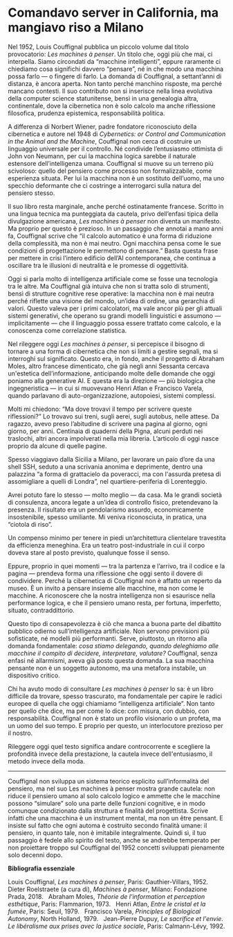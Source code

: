# Comandavo server in California, ma mangiavo riso a Milano

Nel 1952, Louis Couffignal pubblica un piccolo volume dal titolo provocatorio: *Les machines à penser*. Un titolo che, oggi più che mai, ci interpella. Siamo circondati da “macchine intelligenti”, eppure raramente ci chiediamo cosa significhi davvero “pensare”, né in che modo una macchina possa farlo — o fingere di farlo. La domanda di Couffignal, a settant’anni di distanza, è ancora aperta. Non tanto perché manchino risposte, ma perché mancano contesti. Il suo contributo non si inserisce nella linea evolutiva della computer science statunitense, bensì in una genealogia altra, continentale, dove la cibernetica non è solo calcolo ma anche riflessione filosofica, prudenza epistemica, responsabilità politica.

A differenza di Norbert Wiener, padre fondatore riconosciuto della cibernetica e autore nel 1948 di *Cybernetics: or Control and Communication in the Animal and the Machine*, Couffignal non cerca di costruire un linguaggio universale per il controllo. Né condivide l’entusiasmo ottimista di John von Neumann, per cui la macchina logica sarebbe il naturale estensore dell’intelligenza umana. Couffignal si muove su un terreno più scivoloso: quello del pensiero come processo non formalizzabile, come esperienza situata. Per lui la macchina non è un sostituto dell’uomo, ma uno specchio deformante che ci costringe a interrogarci sulla natura del pensiero stesso.

Il suo libro resta marginale, anche perché ostinatamente francese. Scritto in una lingua tecnica ma punteggiata da cautela, privo dell’enfasi tipica della divulgazione americana, *Les machines à penser* non diventa un manifesto. Ma proprio per questo è prezioso. In un passaggio che annotai a mano anni fa, Couffignal scrive che “il calcolo automatico è una forma di riduzione della complessità, ma non è mai neutro. Ogni macchina pensa come le sue condizioni di progettazione le permettono di pensare.” Basta questa frase per mettere in crisi l’intero edificio dell’AI contemporanea, che continua a oscillare tra le illusioni di neutralità e le promesse di oggettività.

Oggi si parla molto di intelligenza artificiale come se fosse una tecnologia tra le altre. Ma Couffignal già intuiva che non si tratta solo di strumenti, bensì di strutture cognitive rese operative: la macchina non è mai neutra perché riflette una visione del mondo, un’idea di ordine, una gerarchia di valori. Questo valeva per i primi calcolatori, ma vale ancor più per gli attuali sistemi generativi, che operano su grandi modelli linguistici e assumono — implicitamente — che il linguaggio possa essere trattato come calcolo, e la conoscenza come correlazione statistica.

Nel rileggere oggi *Les machines à penser*, si percepisce il bisogno di tornare a una forma di cibernetica che non si limiti a gestire segnali, ma si interroghi sul significato. Questo era, in fondo, anche il progetto di Abraham Moles, altro francese dimenticato, che già negli anni Sessanta cercava un'estetica dell’informazione, anticipando molte delle domande che oggi poniamo alla generative AI. E questa era la direzione — più biologica che ingegneristica — in cui si muovevano Henri Atlan e Francisco Varela, quando parlavano di auto-organizzazione, autopoiesi, sistemi complessi.

Molti mi chiedono: “Ma dove trovavi il tempo per scrivere queste riflessioni?” Lo trovavo sui treni, sugli aerei, sugli autobus, nelle attese. Da ragazzo, avevo preso l’abitudine di scrivere una pagina al giorno, ogni giorno, per anni. Centinaia di quaderni della Pigna, alcuni perduti nei traslochi, altri ancora impolverati nella mia libreria. L’articolo di oggi nasce proprio da alcune di quelle pagine.

Spesso viaggiavo dalla Sicilia a Milano, per lavorare un paio d’ore da una shell SSH, seduto a una scrivania anonima e deprimente, dentro una palazzina “a forma di grattacielo da poveracci, ma con l'assurda pretesa di assomigliare a quelli di Londra”, nel quartiere-periferia di Lorenteggio. 

Avrei potuto fare lo stesso — molto meglio — da casa. Ma le grandi società di consulenza, ancora legate a un’idea di controllo fisico, pretendevano la presenza. Il risultato era un pendolarismo assurdo, economicamente insostenibile, spesso umiliante. Mi veniva riconosciuta, in pratica, una “ciotola di riso”. 

Un compenso minimo per tenere in piedi un’architettura clientelare travestita da efficienza meneghina. Era un teatro post-industriale in cui il corpo doveva stare al posto previsto, qualunque fosse il senso.

Eppure, proprio in quei momenti — tra la partenza e l’arrivo, tra il codice e la pagina — prendeva forma una riflessione che oggi sento il dovere di condividere. Perché la cibernetica di Couffignal non è affatto un reperto da museo. È un invito a pensare insieme alle macchine, ma non come le macchine. A riconoscere che la nostra intelligenza non si esaurisce nella performance logica, e che il pensiero umano resta, per fortuna, imperfetto, situato, contraddittorio.

Questo tipo di consapevolezza è ciò che manca a buona parte del dibattito pubblico odierno sull’intelligenza artificiale. Non servono previsioni più sofisticate, né modelli più performanti. Serve, piuttosto, un ritorno alla domanda fondamentale: *cosa stiamo delegando, quando deleghiamo alle macchine il compito di decidere, interpretare, valutare?* Couffignal, senza enfasi né allarmismi, aveva già posto questa domanda. La sua macchina pensante non è un soggetto autonomo, ma una metafora instabile, un dispositivo critico.

Chi ha avuto modo di consultare *Les machines à penser* lo sa: è un libro difficile da trovare, spesso trascurato, ma fondamentale per capire le radici europee di quella che oggi chiamiamo “intelligenza artificiale”. Non tanto per quello che dice, ma per come lo dice: con misura, con dubbio, con responsabilità. Couffignal non è stato un profilo visionario o un profeta, ma un uomo del suo tempo. E proprio per questo, un interlocutore prezioso per il nostro.

Rileggere oggi quel testo significa andare controcorrente e scegliere la profondità invece della prestazione, la cautela invece dell'entusiasmo, il metodo invece della moda. 

---

Couffignal non sviluppa un sistema teorico esplicito sull’informalità del pensiero, ma nel suo Les machines à penser mostra grande cautela: non riduce il pensiero umano al solo calcolo logico e ammette che le macchine possono “simulare” solo una parte delle funzioni cognitive, e in modo comunque condizionato dalla struttura e finalità del progettista. Scrive infatti che una macchina è un instrument mental, ma non un être pensant. E insiste sul fatto che ogni automa è costruito secondo finalità umane: il pensiero, in quanto tale, non è imitabile integralmente. Quindi sì, il tuo passaggio è fedele allo spirito del testo, anche se andrebbe temperato per non proiettare troppo sul Couffignal del 1952 concetti sviluppati pienamente solo decenni dopo.


**Bibliografia essenziale**

Louis Couffignal, *Les machines à penser*, Paris: Gauthier-Villars, 1952.  
Dieter Roelstraete (a cura di), *Machines à penser*, Milano: Fondazione Prada, 2018.  
Abraham Moles, *Théorie de l'information et perception esthétique*, Paris: Flammarion, 1973.  
Henri Atlan, *Entre le cristal et la fumée*, Paris: Seuil, 1979.  
Francisco Varela, *Principles of Biological Autonomy*, North Holland, 1979.  
Jean-Pierre Dupuy, *Le sacrifice et l'envie. Le libéralisme aux prises avec la justice sociale*, Paris: Calmann-Lévy, 1992.
